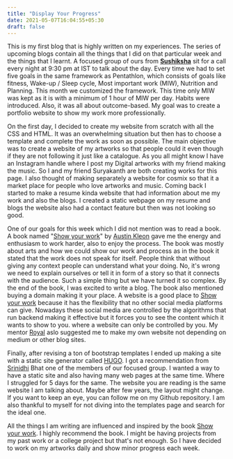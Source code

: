 ```yaml
---
title: "Display Your Progress"
date: 2021-05-07T16:04:55+05:30
draft: false
---
```


This is my first blog that is highly written on my experiences. The series of upcoming blogs contain all the things that I did on that particular week and the things that I learnt. A focused group of ours from **[Sushiksha](https://sushiksha.konkanischolarship.com/)** sit for a call every night at 9:30 pm at IST to talk about the day. Every time we had to set five goals in the same framework as Pentathlon, which consists of goals like fitness, Wake-up / Sleep cycle, Most important work (MIW), Nutrition and Planning. This month we customized the framework. This time only MIW was kept as it is with a minimum of 1 hour of MIW per day. Habits were introduced. Also, it was all about outcome-based. My goal was to create a portfolio website to show my work more professionally.

On the first day, I decided to create my website from scratch with all the CSS and HTML. It was an overwhelming situation but then has to choose a template and complete the work as soon as possible. The main objective was to create a website of my artworks so that people could it even though if they are not following it just like a catalogue. As you all might know I have an Instagram handle where I post my Digital artworks with my friend making the music. So I and my friend Suryakanth are both creating works for this page. I also thought of making separately a website for cosmix so that it a market place for people who love artworks and music. Coming back I started to make a resume kinda website that had information about me my work and also the blogs. I created a static webpage on my resume and blogs the website also had a contact feature but then was not looking so good.

One of our goals for this week which I did not mention was to read a book. A book named "[Show your work](https://www.amazon.in/Show-Your-Work-Austin-Kleon/dp/076117897X)" by [Austin Kleon](https://austinkleon.com/) gave me the energy and enthusiasm to work harder, also to enjoy the process. The book was mostly about arts and how we could show our work and process as in the book it stated that the work does not speak for itself. People think that without giving any context people can understand what your doing. No, it's wrong we need to explain ourselves or tell it in form of a story so that it connects with the audience. Such a simple thing but we have turned it so complex. By the end of the book, I was excited to write a blog. The book also mentioned buying a domain making it your place. A website is a good place to [Show your work](https://www.amazon.in/Show-Your-Work-Austin-Kleon/dp/076117897X) because it has the flexibility that no other social media platforms can give. Nowadays these social media are controlled by the algorithms that run backend making it effective but it forces you to see the content which it wants to show to you. where a website can only be controlled by you. My mentor [Royal](https://rosequ.github.io/) aslo suggested me to make my own website not depending on medium or other blog sites.

Finally, after revising a ton of bootstrap templates I ended up making a site with a static site generator called [HUGO](https://gohugo.io/). I got a recommendation from [Srinidhi]() Bhat one of the members of our focused group. I wanted a way to have a static site and also having many web pages at the same time. Where I struggled for 5 days for the same. The website you are reading is the same website I am talking about. Maybe after few years, the layout might change. If you want to keep an eye, you can follow me on my Github repository. I am also thankful to myself for not diving into the templates page and search for the ideal one.

All the things I am writing are influenced and inspired by the book [Show your work](https://www.amazon.in/Show-Your-Work-Austin-Kleon/dp/076117897X). I highly recommend the book. I might be having projects from my past work or a college project but that's not enough. So I have decided to work on my artworks daily and show minor progress each week. 
